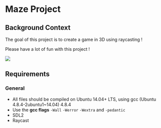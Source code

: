 # Maze Project

## Background Context

The goal of this project is to create a game in 3D using raycasting !

Please have a lot of fun with this project !

![](/images/back_ground_context.gif)

## Requirements

### General

-   All files should be compiled on Ubuntu 14.04+ LTS, using gcc (Ubuntu 4.8.4-2ubuntu1~14.04) 4.8.4
-   Use the **gcc flags** `-Wall` `-Werror` `-Wextra` and `-pedantic`
-   SDL2
-   Raycast
